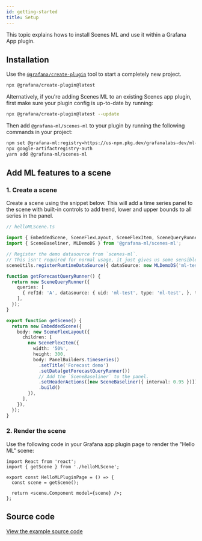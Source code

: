```yaml
---
id: getting-started
title: Setup
---
```


This topic explains hows to install Scenes ML and use it within a Grafana App plugin.

## Installation

Use the [`@grafana/create-plugin`](https://github.com/grafana/plugin-tools/blob/main/packages/create-plugin/README.md) tool to start a completely new project.

```bash
npx @grafana/create-plugin@latest
```

Alternatively, if you're adding Scenes ML to an existing Scenes app plugin, first make sure your plugin config is up-to-date by running:

```bash
npx @grafana/create-plugin@latest --update
```

Then add `@grafana-ml/scenes-ml` to your plugin by running the following commands in your project:

```bash
npm set @grafana-ml:registry=https://us-npm.pkg.dev/grafanalabs-dev/ml-npm-dev/
npx google-artifactregistry-auth
yarn add @grafana-ml/scenes-ml
```

## Add ML features to a scene

### 1. Create a scene

Create a scene using the snippet below. This will add a time series panel to the scene with built-in controls to add trend, lower and upper bounds to all series in the panel.

```ts
// helloMLScene.ts

import { EmbeddedScene, SceneFlexLayout, SceneFlexItem, SceneQueryRunner, PanelBuilders, sceneUtils } from '@grafana/scenes';
import { SceneBaseliner, MLDemoDS } from '@grafana-ml/scenes-ml';

// Register the demo datasource from `scenes-ml`.
// This isn't required for normal usage, it just gives us some sensible demo data.
sceneUtils.registerRuntimeDataSource({ dataSource: new MLDemoDS('ml-test', 'ml-test') })

function getForecastQueryRunner() {
  return new SceneQueryRunner({
    queries: [
      { refId: 'A', datasource: { uid: 'ml-test', type: 'ml-test', }, type: 'forecasts' },
    ],
  });
}

export function getScene() {
  return new EmbeddedScene({
    body: new SceneFlexLayout({
      children: [
        new SceneFlexItem({
          width: '50%',
          height: 300,
          body: PanelBuilders.timeseries()
            .setTitle('Forecast demo')
            .setData(getForecastQueryRunner())
            // Add the `SceneBaseliner` to the panel.
            .setHeaderActions([new SceneBaseliner({ interval: 0.95 })])
            .build()
        }),
      ],
    }),
  });
}
```

### 2. Render the scene

Use the following code in your Grafana app plugin page to render the "Hello ML" scene:

```tsx
import React from 'react';
import { getScene } from './helloMLScene';

export const HelloMLPluginPage = () => {
  const scene = getScene();

  return <scene.Component model={scene} />;
};
```

## Source code

[View the example source code](https://github.com/grafana/scenes-ml/tree/main/docusaurus/docs/getting-started.tsx)
